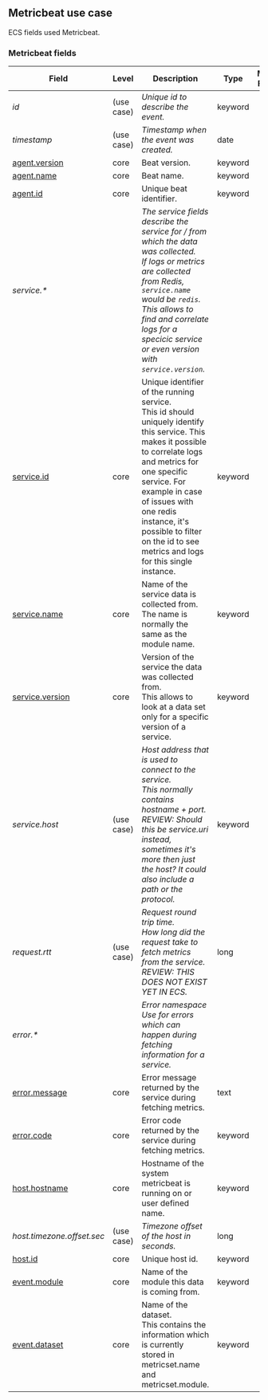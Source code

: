 ## Metricbeat use case

ECS fields used Metricbeat.

### <a name="metricbeat"></a> Metricbeat fields


| Field  | Level  | Description  | Type  | Multi Field  | Example  |
|---|---|---|---|---|---|
| <a name="id"></a>*id* | (use case) | *Unique id to describe the event.* | keyword |  |
| <a name="timestamp"></a>*timestamp* | (use case) | *Timestamp when the event was created.* | date |  |
| [agent.version](https://github.com/elastic/ecs#agent.version)  | core | Beat version. | keyword |  |
| [agent.name](https://github.com/elastic/ecs#agent.name)  | core | Beat name. | keyword |  |
| [agent.id](https://github.com/elastic/ecs#agent.id)  | core | Unique beat identifier. | keyword |  |
| <a name="service.&ast;"></a>*service.&ast;* |  | *The service fields describe the service for / from which the data was collected.<br/>If logs or metrics are collected from Redis, `service.name` would be `redis`. This allows to find and correlate logs for a specicic service or even version with `service.version`.<br/>* |  |  |
| [service.id](https://github.com/elastic/ecs#service.id)  | core | Unique identifier of the running service.<br/>This id should uniquely identify this service. This makes it possible to correlate logs and metrics for one specific service. For example in case of issues with one redis instance, it's possible to filter on the id to see metrics and logs for this single instance. | keyword |  |
| [service.name](https://github.com/elastic/ecs#service.name)  | core | Name of the service data is collected from.<br/>The name is normally the same as the module name. | keyword |  |
| [service.version](https://github.com/elastic/ecs#service.version)  | core | Version of the service the data was collected from.<br/>This allows to look at a data set only for a specific version of a service. | keyword |  |
| <a name="service.host"></a>*service.host* | (use case) | *Host address that is used to connect to the service.<br/>This normally contains hostname + port.<br/>REVIEW: Should this be service.uri instead, sometimes it's more then just the host? It could also include a path or the protocol.* | keyword |  |
| <a name="request.rtt"></a>*request.rtt* | (use case) | *Request round trip time.<br/>How long did the request take to fetch metrics from the service.<br/>REVIEW: THIS DOES NOT EXIST YET IN ECS.* | long |  |
| <a name="error.&ast;"></a>*error.&ast;* |  | *Error namespace<br/>Use for errors which can happen during fetching information for a service.<br/>* |  |  |
| [error.message](https://github.com/elastic/ecs#error.message)  | core | Error message returned by the service during fetching metrics. | text |  |
| [error.code](https://github.com/elastic/ecs#error.code)  | core | Error code returned by the service during fetching metrics. | keyword |  |
| [host.hostname](https://github.com/elastic/ecs#host.hostname)  | core | Hostname of the system metricbeat is running on or user defined name. | keyword |  |
| <a name="host.timezone.offset.sec"></a>*host.timezone.offset.sec* | (use case) | *Timezone offset of the host in seconds.* | long |  |
| [host.id](https://github.com/elastic/ecs#host.id)  | core | Unique host id. | keyword |  |
| [event.module](https://github.com/elastic/ecs#event.module)  | core | Name of the module this data is coming from. | keyword |  |
| [event.dataset](https://github.com/elastic/ecs#event.dataset)  | core | Name of the dataset.<br/>This contains the information which is currently stored in metricset.name and metricset.module. | keyword |  |



